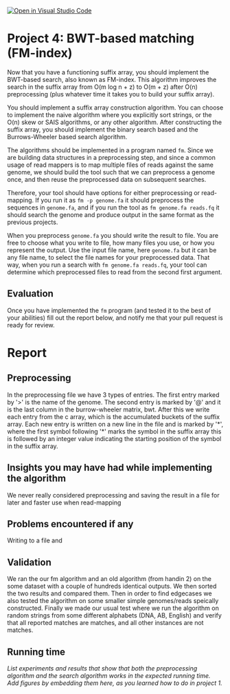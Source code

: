 [![Open in Visual Studio Code](https://classroom.github.com/assets/open-in-vscode-c66648af7eb3fe8bc4f294546bfd86ef473780cde1dea487d3c4ff354943c9ae.svg)](https://classroom.github.com/online_ide?assignment_repo_id=9215130&assignment_repo_type=AssignmentRepo)
# Project 4: BWT-based matching (FM-index)

Now that you have a functioning suffix array, you should implement the BWT-based search, also known as FM-index. This algorithm improves the search in the suffix array from O(m log n + z) to O(m + z) after O(n) preprocessing (plus whatever time it takes you to build your suffix array).

You should implement a suffix array construction algorithm. You can choose to implement the naive algorithm where you explicitly sort strings, or the O(n) skew or SAIS algorithms, or any other algorithm. After constructing the suffix array, you should implement the binary search based and the Burrows-Wheeler based search algorithm.

The algorithms should be implemented in a program named `fm`. Since we are building data structures in a preprocessing step, and since a common usage of read mappers is to map multiple files of reads against the same genome, we should build the tool such that we can preprocess a genome once, and then reuse the preprocessed data on subsequent searches.

Therefore, your tool should have options for either preprocessing or read-mapping. If you run it as `fm -p genome.fa` it should preprocess the sequences in `genome.fa`, and if you run the tool as  `fm genome.fa reads.fq` it should search the genome and produce output in the same format as the previous projects.

When you preprocess `genome.fa` you should write the result to file. You are free to choose what you write to file, how many files you use, or how you represent the output. Use the input file name, here `genome.fa` but it can be any file name, to select the file names for your preprocessed data. That way, when you run a search with `fm genome.fa reads.fq`, your tool can determine which preprocessed files to read from the second first argument.

## Evaluation

Once you have implemented the `fm` program (and tested it to the best of your abilities) fill out the report below, and notify me that your pull request is ready for review.

# Report

## Preprocessing

In the preprocessing file we have 3 types of entries. The first entry marked by '>' is the name of the genome. The second entry is marked by '@' and it is the last column in the burrow-wheeler matrix, bwt. After this we write each entry from the c array, which is the accumulated buckets of the suffix array. Each new entry is written on a new line in the file and is marked by '\*', where the first symbol following '\*' marks the symbol in the suffix array this is followed by an integer value indicating the starting position of the symbol in the suffix array.


## Insights you may have had while implementing the algorithm

We never really considered preprocessing and saving the result in a file for later and faster use when read-mapping


## Problems encountered if any
Writing to a file and 

## Validation

We ran the our fm algorithm and an old algorithm (from handin 2) on the some dataset with a couple of hundreds identical outputs. We then sorted the two results and compared them. 
Then in order to find edgecases we also tested the algorithm on some smaller simple genomes/reads speically constructed.
Finally we made our usual test where we run the algorithm on random strings from some different alphabets (DNA, AB, English) and verify that all reported matches are matches, and all other instances are not matches.

## Running time

*List experiments and results that show that both the preprocessing algorithm and the search algorithm works in the expected running time. Add figures by embedding them here, as you learned how to do in project 1.*
